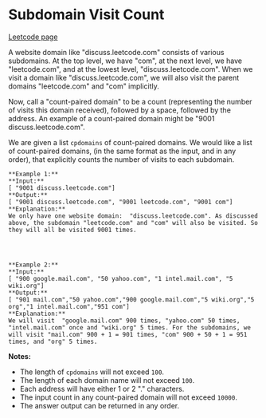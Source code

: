 # Subdomain Visit Count
[Leetcode page](https://leetcode.com/problems/subdomain-visit-count/description)

A website domain like "discuss.leetcode.com" consists of various subdomains.
At the top level, we have "com", at the next level, we have "leetcode.com",
and at the lowest level, "discuss.leetcode.com". When we visit a domain like
"discuss.leetcode.com", we will also visit the parent domains "leetcode.com"
and "com" implicitly.

Now, call a "count-paired domain" to be a count (representing the number of
visits this domain received), followed by a space, followed by the address. An
example of a count-paired domain might be "9001 discuss.leetcode.com".

We are given a list `cpdomains` of count-paired domains. We would like a list
of count-paired domains, (in the same format as the input, and in any order),
that explicitly counts the number of visits to each subdomain.

    
    
    **Example 1:**
    **Input:** 
    [ "9001 discuss.leetcode.com"]
    **Output:** 
    [ "9001 discuss.leetcode.com", "9001 leetcode.com", "9001 com"]
    **Explanation:** 
    We only have one website domain:  "discuss.leetcode.com". As discussed above, the subdomain "leetcode.com" and "com" will also be visited. So they will all be visited 9001 times.
    
    
    
    
    **Example 2:**
    **Input:** 
    [ "900 google.mail.com", "50 yahoo.com", "1 intel.mail.com", "5 wiki.org"]
    **Output:** 
    [ "901 mail.com","50 yahoo.com","900 google.mail.com","5 wiki.org","5 org","1 intel.mail.com","951 com"]
    **Explanation:** 
    We will visit  "google.mail.com" 900 times, "yahoo.com" 50 times, "intel.mail.com" once and "wiki.org" 5 times. For the subdomains, we will visit "mail.com" 900 + 1 = 901 times, "com" 900 + 50 + 1 = 951 times, and "org" 5 times.
    
    

**Notes:**

  * The length of `cpdomains` will not exceed `100`. 
  * The length of each domain name will not exceed `100`.
  * Each address will have either 1 or 2 "." characters.
  * The input count in any count-paired domain will not exceed `10000`.
  * The answer output can be returned in any order.

